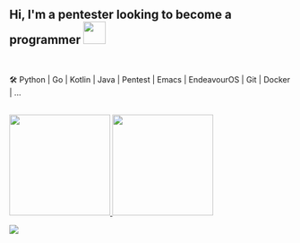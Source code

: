 ## Hi, I'm a pentester looking to become a programmer <img src="https://media.giphy.com/media/WUlplcMpOCEmTGBtBW/giphy.gif" width="40px">

<!--
**zrquan/zrquan** is a ✨ _special_ ✨ repository because its `README.md` (this file) appears on your GitHub profile.

Here are some ideas to get you started:

- 🔭 I’m currently working on ...
- 🌱 I’m currently learning ...
- 👯 I’m looking to collaborate on ...
- 🤔 I’m looking for help with ...
- 💬 Ask me about ...
- 📫 How to reach me: ...
- 😄 Pronouns: ...
- ⚡ Fun fact: ...
-->

<br/>

🛠 Python | Go | Kotlin | Java | Pentest | Emacs | EndeavourOS | Git | Docker | ...

<br/>

<a href="https://github.com/zrquan">
  <img height="180em" src="https://github-readme-stats.vercel.app/api?username=zrquan&show_icons=true&theme=catppuccin_latte" />
  <img height="180em" src="https://github-readme-stats.vercel.app/api/top-langs/?username=zrquan&layout=compact&hide=c,html&theme=catppuccin_latte" />
</a>

![](https://komarev.com/ghpvc/?username=zrquan)
